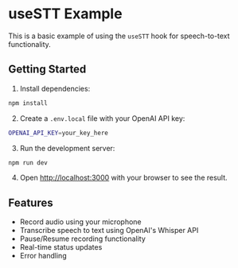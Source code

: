 # useSTT Example

This is a basic example of using the `useSTT` hook for speech-to-text functionality.

## Getting Started

1. Install dependencies:
```bash
npm install
```

2. Create a `.env.local` file with your OpenAI API key:
```bash
OPENAI_API_KEY=your_key_here
```

3. Run the development server:
```bash
npm run dev
```

4. Open [http://localhost:3000](http://localhost:3000) with your browser to see the result.

## Features

- Record audio using your microphone
- Transcribe speech to text using OpenAI's Whisper API
- Pause/Resume recording functionality
- Real-time status updates
- Error handling 